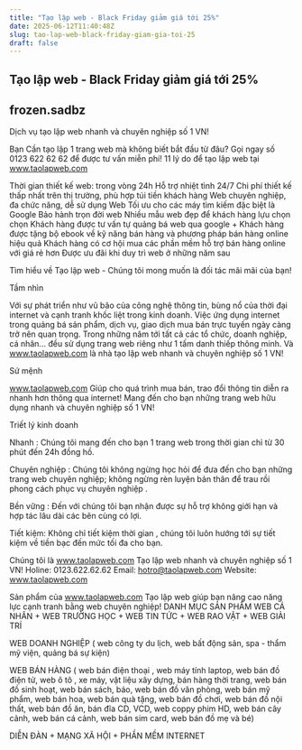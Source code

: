 ```yaml
---
title: "Tạo lập web - Black Friday giảm giá tới 25%"
date: 2025-06-12T11:40:48Z
slug: tao-lap-web-black-friday-giam-gia-toi-25
draft: false
---
```


## Tạo lập web - Black Friday giảm giá tới 25%

## frozen.sadbz

Dịch vụ tạo lập web nhanh và chuyên nghiệp số 1 VN!

Bạn Cần tạo lập 1 trang web mà không biết bắt đầu từ đâu?
Gọi ngay số 0123 622 62 62 để được tư vấn miễn phí!
11 lý do để tạo lập web tại www.taolapweb.com

Thời gian thiết kế web: trong vòng 24h
Hỗ trợ nhiệt tình 24/7
Chi phí thiết kế thấp nhất trên thị trường, phù hợp túi tiền khách hàng
Web chuyên nghiệp, đa chức năng, dễ sử dụng
Web Tối ưu cho các máy tìm kiếm đặc biệt là Google
Bảo hành trọn đời web
Nhiều mẫu web đẹp để khách hàng lựu chọn chọn
Khách hàng được tư vấn tự quảng bá web qua google +
Khách hàng được tặng bộ ebook về kỹ năng bán hàng và phương pháp bán hàng online hiệu quả
Khách hàng có cơ hội mua các phần mềm hỗ trợ bán hàng online với giá rẻ hơn
Được ưu đãi khi duy trì web ở những năm sau


Tìm hiểu về Tạo lập web - Chúng tôi mong muốn là đối tác mãi mãi của bạn!

Tầm nhìn

Với sự phát triển như vũ bão của công nghệ thông tin, bùng nổ của thời đại internet và cạnh tranh khốc liệt trong kinh doanh. Việc ứng dụng internet trong quảng bá sản phẩm, dịch vụ, giao dịch mua bán trực tuyến ngày càng trở nên quan trọng. Trong những năm tới tất cả các tổ chức, doanh nghiệp, cá nhân... đều sử dụng trang web riêng như 1 tấm danh thiếp thông minh. Và www.taolapweb.com là nhà tạo lập web nhanh và chuyên nghiệp số 1 VN!

Sứ mệnh

www.taolapweb.com Giúp cho quá trình mua bán, trao đổi thông tin diễn ra nhanh hơn thông qua internet! Mang đến cho bạn những trang web hữu dụng nhanh và chuyên nghiệp số 1 VN!

Triết lý kinh doanh

Nhanh : Chúng tôi mang đến cho bạn 1 trang web trong thời gian chỉ từ 30 phút đến 24h đồng hồ.

Chuyên nghiệp : Chúng tôi không ngừng học hỏi để đưa đến cho bạn những trang web chuyên nghiệp; không ngừng rèn luyện bản thân để trau rồi phong cách phục vụ chuyên nghiệp .

Bền vững : Đến với chúng tôi bạn nhận được sự hỗ trợ không giới hạn và hợp tác lâu dài các bên cùng có lợi.

Tiết kiệm: Không chỉ tiết kiệm thời gian , chúng tôi luôn hướng tới sự tiết kiệm về tiền bạc đến mức tối đa cho bạn.

Chúng tôi là www.taolapweb.com 
Tạo lập web nhanh và chuyên nghiệp số 1 VN!
Holine: 0123.622.62.62
Email: hotro@taolapweb.com
Website: www.taolapweb.com

Sản phẩm của www.taolapweb.com 
Tạo lập web giúp bạn nâng cao năng lực cạnh tranh bằng web chuyên nghiệp!
DANH MỤC SẢN PHẨM
WEB CÁ NHÂN + WEB TRƯỜNG HỌC + WEB TIN TỨC + WEB RAO VẶT + WEB GIẢI TRÍ 

WEB DOANH NGHIỆP ( web công ty du lịch, web bất động sản, spa - thẩm mỹ viện, quảng bá sự kiện)

WEB BÁN HÀNG ( web bán điện thoại , web máy tính laptop, web bán đồ điện tử, web ô tô , xe máy, vật liệu xây dựng, bán hàng thời trang, web bán đồ sinh hoạt, web bán sách, báo, web bán đồ văn phòng, web bán mỹ phẩm, web bán hoa, web bán quà tặng, web bán đồ chơi, web bán đồ nội thất, web bán đồ ăn, bán đĩa CD, VCD, web coppy phim HD, web bán cây cảnh, web bán cá cảnh, web bán sim card, web bán đồ mẹ và bé)

DIỄN ĐÀN + MẠNG XÃ HỘI + PHẦN MỀM INTERNET